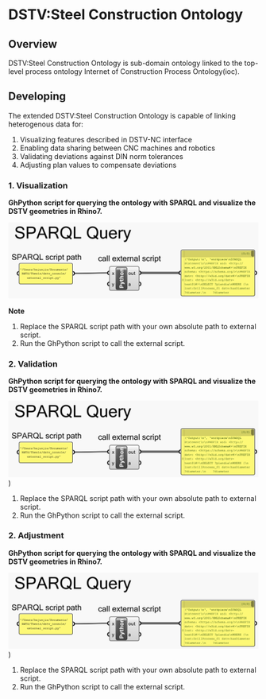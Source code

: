 # DSTV:Steel Construction Ontology

## Overview 
DSTV:Steel Construction Ontology is sub-domain ontology linked to the top-level process ontology Internet of Construction Process Ontology(ioc).


## Developing

The extended DSTV:Steel Construction Ontology is capable of linking heterogenous data for:
1. Visualizing features described in DSTV-NC interface
2. Enabling data sharing between CNC machines and robotics
3. Validating deviations against DIN norm tolerances
4. Adjusting plan values to compensate deviations


### 1. Visualization

**GhPython script for querying the ontology with SPARQL and visualize the DSTV geometries in Rhino7.**

![App Screenshot](https://github.com/junjie-he/dstv-nc-ontology/blob/junjie-he-patch-1/images/ghpython%20components.png)

**Note**
1. Replace the SPARQL script path with your own absolute path to external script.
2. Run the GhPython script to call the external script.


### 2. Validation

**GhPython script for querying the ontology with SPARQL and visualize the DSTV geometries in Rhino7.**

![App Screenshot](https://github.com/junjie-he/dstv-nc-ontology/blob/junjie-he-patch-1/images/ghpython%20components.png))

1. Replace the SPARQL script path with your own absolute path to external script.
2. Run the GhPython script to call the external script.


### 2. Adjustment

**GhPython script for querying the ontology with SPARQL and visualize the DSTV geometries in Rhino7.**

![App Screenshot](https://github.com/junjie-he/dstv-nc-ontology/blob/junjie-he-patch-1/images/ghpython%20components.png))

1. Replace the SPARQL script path with your own absolute path to external script.
2. Run the GhPython script to call the external script.
